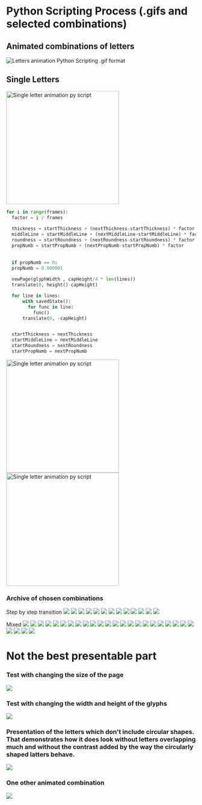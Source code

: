 # Python Scripting Process (.gifs and selected combinations)

## Animated combinations of letters

![Letters animation Python Scripting .gif format](all3.gif)

## Single Letters

<img src="S8.gif" alt="Single letter animation py script" width="300" >

```python
for i in range(frames):
  factor = i / frames
        
  thickness = startThickness + (nextThickness-startThickness) * factor
  middleLine = startMiddleLine + (nextMiddleLine-startMiddleLine) * factor
  roundness = startRoundness + (nextRoundness-startRoundness) * factor
  propNumb = startPropNumb + (nextPropNumb-startPropNumb) * factor
        
        
  if propNumb == 0:
  propNumb = 0.000001
    
  newPage(glyphWidth , capHeight/4 * len(lines))
  translate(0, height()-capHeight)

  for line in lines:
      with savedState():
        for func in line:
          func()
      translate(0, -capHeight)


  startThickness = nextThickness
  startMiddleLine = nextMiddleLine
  startRoundness = nextRoundness
  startPropNumb = nextPropNumb

```

<img src="gif14_b.gif" alt="Single letter animation py script" width="300" >
<img src="C.gif" alt="Single letter animation py script" width="300" >



### Archive of chosen combinations

Step by step transition 
![](/chosen/_1.jpg)
![](/chosen/_2.jpg)
![](/chosen/_3.jpg)
![](/chosen/_4.jpg)
![](/chosen/_5.jpg)
![](/chosen/_6.jpg)
![](/chosen/_7.jpg)
![](/chosen/_8.jpg)
![](/chosen/_9.jpg)
![](/chosen/_10.jpg)
![](/chosen/_11.jpg)
![](/chosen/_12.jpg)
![](/chosen/_13.jpg)


Mixed 
![](/chosen/2.jpg)
![](/chosen/3.jpg)
![](/chosen/4.jpg)
![](/chosen/5.jpg)
![](/chosen/_0.jpg)
![](/chosen/6.jpg)
![](/chosen/7.jpg)
![](/chosen/8.jpg)
![](/chosen/9.jpg)
![](/chosen/10.jpg)
![](/chosen/11.jpg)
![](/chosen/12.jpg)
![](/chosen/13.jpg)
![](/chosen/14.jpg)
![](/chosen/15.jpg)
![](/chosen/16.jpg)
![](/chosen/17.jpg)
![](/chosen/18.jpg)
![](/chosen/19.jpg)
![](/chosen/20.jpg)
![](/chosen/21.jpg)
![](/chosen/22.jpg)
![](/chosen/23.jpg)
![](/chosen/24.jpg)
![](/chosen/25.jpg)
![](/chosen/26.jpg)
![](/chosen/twon12.jpg)

# Not the best presentable part 

### Test with changing the size of the page

![](twonl-test-changing-pageSize.gif)


### Test with changing the width and height of the glyphs

![](twonl-test-changing-glyph-width-and-height.gif)

### Presentation of the letters which don't include circular shapes. That demonstrates how it does look without letters overlapping much and without the contrast added by the way the circularly shaped latters behave. 

![](twon14.gif)


### One other animated combination

![](twon7.gif)



